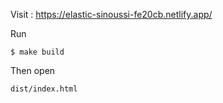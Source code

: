 Visit : https://elastic-sinoussi-fe20cb.netlify.app/

Run

    $ make build

Then open

    dist/index.html
